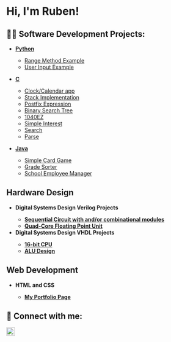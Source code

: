 <h1>Hi, I'm Ruben! </h1>

<h2>👨‍💻 Software Development Projects:</h2>

- <b>[Python](https://github.com/Ruben-F-Ramirez/Python-Projects)</b>
  - [Range Method Example](https://github.com/Ruben-F-Ramirez/range-method)
  - [User Input Example](https://github.com/Ruben-F-Ramirez/User-Input-Example)
 
- <b>[C](https://github.com/Ruben-F-Ramirez/C-Projects)</b>
  - [Clock/Calendar app](https://github.com/Ruben-F-Ramirez/alarm-clock)
  - [Stack Implementation](https://github.com/Ruben-F-Ramirez/C-Stack)
  - [Postfix Expression](https://github.com/Ruben-F-Ramirez/Postfix-Expressions)
  - [Binary Search Tree](https://github.com/Ruben-F-Ramirez/Binary-Search-Tree)
  - [1040EZ](https://github.com/Ruben-F-Ramirez/1040EZ-C)
  - [Simple Interest](https://github.com/Ruben-F-Ramirez/Simple-Interest)
  - [Search](https://github.com/Ruben-F-Ramirez/Search)
  - [Parse](https://github.com/Ruben-F-Ramirez/Parse)

- <b>[Java](https://github.com/Ruben-F-Ramirez/Java-Projects)</b>
  - [Simple Card Game](https://github.com/Ruben-F-Ramirez/Java-card-game)
  - [Grade Sorter](https://github.com/Ruben-F-Ramirez/Java-Grade-Sorter)
  - [School Employee Manager](https://github.com/Ruben-F-Ramirez/Class-Manager)


<h2> Hardware Design </h2>

- <b> Digital Systems Design Verilog Projects <b>
    - [Sequential Circuit with and/or combinational modules](https://github.com/Ruben-F-Ramirez/Seq_and_or)
    - [Quad-Core Floating Point Unit](https://github.com/Ruben-F-Ramirez/Quad-Core-FPU)
- <b> Digital Systems Design VHDL Projects <b>
    - [16-bit CPU](https://github.com/Ruben-F-Ramirez/CPU-Design)
    - [ALU Design](https://github.com/Ruben-F-Ramirez/ALU-Design)
<h2> Web Development </h2>

- <b> HTML and CSS <b>
  - [My Portfolio Page](https://github.com/Ruben-F-Ramirez/My-Portfolio)

<h2> 🤳 Connect with me:</h2>

<!--[<img align="left" alt="JoshMadakor | YouTube" width="22px" src="https://cdn.jsdelivr.net/npm/simple-icons@v3/icons/youtube.svg" />][youtube]
[<img align="left" alt="JoshMadakor | Twitter" width="22px" src="https://cdn.jsdelivr.net/npm/simple-icons@v3/icons/twitter.svg" />][twitter]
[<img align="left" alt="JoshMadakor | Instagram" width="22px" src="https://cdn.jsdelivr.net/npm/simple-icons@v3/icons/instagram.svg" />][instagram]

-->
[<img align="left" alt="JoshMadakor | LinkedIn" width="22px" src="https://cdn.jsdelivr.net/npm/simple-icons@v3/icons/linkedin.svg" />][linkedin]

<!--[twitter]: https://twitter.com/joshmadakor
[youtube]: https://www.youtube.com/c/joshmadakor
[instagram]: https://www.instagram.com/joshmadakor/ -->
[linkedin]: https://linkedin.com/in/ruben-french-ramirez

